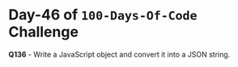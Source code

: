 # Day-46 of `100-Days-Of-Code` Challenge

**Q136** - Write a JavaScript object and convert it into a JSON string.

 



 
 





 
 
 

 

 

 

 





 
 

 


 


 

 
 
 


 